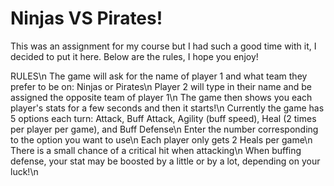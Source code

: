 # Ninjas VS Pirates!

This was an assignment for my course but I had such a good time with it, I decided to put it here. Below are the rules, I hope you enjoy!

RULES\n
The game will ask for the name of player 1 and what team they prefer to be on: Ninjas or Pirates\n
Player 2 will type in their name and be assigned the opposite team of player 1\n
The game then shows you each player's stats for a few seconds and then it starts!\n
Currently the game has 5 options each turn: Attack, Buff Attack, Agility (buff speed), Heal (2 times per player per game), and Buff Defense\n
Enter the number corresponding to the option you want to use\n
Each player only gets 2 Heals per game\n
There is a small chance of a critical hit when attacking\n
When buffing defense, your stat may be boosted by a little or by a lot, depending on your luck!\n
